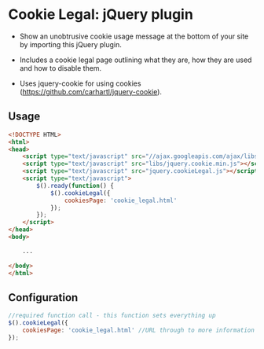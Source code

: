 Cookie Legal: jQuery plugin
==================================

* Show an unobtrusive cookie usage message at the bottom of your site by importing this jQuery plugin.

* Includes a cookie legal page outlining what they are, how they are used and how to disable them.

* Uses jquery-cookie for using cookies (https://github.com/carhartl/jquery-cookie).


Usage
-----

```html	
<!DOCTYPE HTML>
<html>
<head>
	<script type="text/javascript" src="//ajax.googleapis.com/ajax/libs/jquery/1.9.1/jquery.min.js"></script>
	<script type="text/javascript" src="libs/jquery.cookie.min.js"></script>
	<script type="text/javascript" src="jquery.cookieLegal.js"></script>
	<script type="text/javascript">
		$().ready(function() {
			$().cookieLegal({
				cookiesPage: 'cookie_legal.html'
			});
		});
	</script>
</head>
<body>

	...
	
</body>
</html>
```


Configuration
-------------

```javascript
//required function call - this function sets everything up
$().cookieLegal({
	cookiesPage: 'cookie_legal.html' //URL through to more information about your cookie policy
});
```